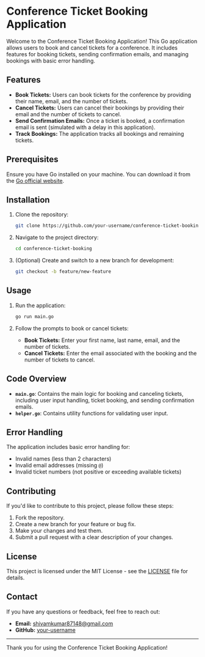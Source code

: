 # Conference Ticket Booking Application

Welcome to the Conference Ticket Booking Application! This Go application allows users to book and cancel tickets for a conference. It includes features for booking tickets, sending confirmation emails, and managing bookings with basic error handling.

## Features

- **Book Tickets:** Users can book tickets for the conference by providing their name, email, and the number of tickets.
- **Cancel Tickets:** Users can cancel their bookings by providing their email and the number of tickets to cancel.
- **Send Confirmation Emails:** Once a ticket is booked, a confirmation email is sent (simulated with a delay in this application).
- **Track Bookings:** The application tracks all bookings and remaining tickets.

## Prerequisites

Ensure you have Go installed on your machine. You can download it from the [Go official website](https://golang.org/dl/).

## Installation

1. Clone the repository:

    ```bash
    git clone https://github.com/your-username/conference-ticket-booking.git
    ```

2. Navigate to the project directory:

    ```bash
    cd conference-ticket-booking
    ```

3. (Optional) Create and switch to a new branch for development:

    ```bash
    git checkout -b feature/new-feature
    ```

## Usage

1. Run the application:

    ```bash
    go run main.go
    ```

2. Follow the prompts to book or cancel tickets:

    - **Book Tickets:** Enter your first name, last name, email, and the number of tickets.
    - **Cancel Tickets:** Enter the email associated with the booking and the number of tickets to cancel.

## Code Overview

- **`main.go`**: Contains the main logic for booking and canceling tickets, including user input handling, ticket booking, and sending confirmation emails.
- **`helper.go`**: Contains utility functions for validating user input.

## Error Handling

The application includes basic error handling for:
- Invalid names (less than 2 characters)
- Invalid email addresses (missing `@`)
- Invalid ticket numbers (not positive or exceeding available tickets)

## Contributing

If you'd like to contribute to this project, please follow these steps:
1. Fork the repository.
2. Create a new branch for your feature or bug fix.
3. Make your changes and test them.
4. Submit a pull request with a clear description of your changes.

## License

This project is licensed under the MIT License - see the [LICENSE](LICENSE) file for details.

## Contact

If you have any questions or feedback, feel free to reach out:

- **Email:** shivamkumar87148@gmail.com
- **GitHub:** [your-username](https://github.com/your-username)

---

Thank you for using the Conference Ticket Booking Application!

